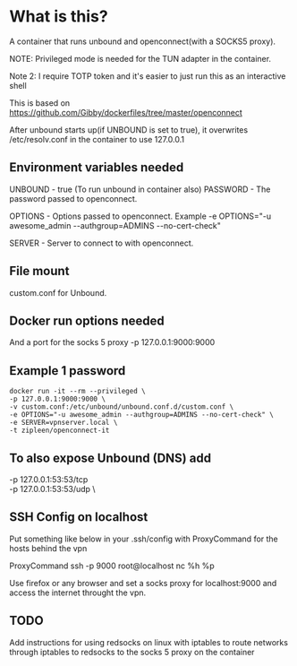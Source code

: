 # What is this?
A container that runs unbound and openconnect(with a SOCKS5 proxy).

NOTE: Privileged mode is needed for the TUN adapter in the container.

Note 2: I require TOTP token and it's easier to just run this as an interactive shell

This is based on https://github.com/Gibby/dockerfiles/tree/master/openconnect

After unbound starts up(if UNBOUND is set to true), it overwrites /etc/resolv.conf in the container to use 127.0.0.1

## Environment variables needed
UNBOUND - true (To run unbound in container also)
PASSWORD - The password passed to openconnect.

OPTIONS - Options passed to openconnect. Example -e OPTIONS="-u awesome_admin --authgroup=ADMINS --no-cert-check"

SERVER - Server to connect to with openconnect.

## File mount
custom.conf for Unbound.

## Docker run options needed
And a port for the socks 5 proxy
-p 127.0.0.1:9000:9000

## Example 1 password
```
docker run -it --rm --privileged \
-p 127.0.0.1:9000:9000 \
-v custom.conf:/etc/unbound/unbound.conf.d/custom.conf \
-e OPTIONS="-u awesome_admin --authgroup=ADMINS --no-cert-check" \
-e SERVER=vpnserver.local \
-t zipleen/openconnect-it
```

## To also expose Unbound (DNS) add
-p 127.0.0.1:53:53/tcp \
-p 127.0.0.1:53:53/udp \

## SSH Config on localhost
Put something like below in your .ssh/config with ProxyCommand for the hosts behind the vpn

ProxyCommand ssh -p 9000 root@localhost nc %h %p

Use firefox or any browser and set a socks proxy for localhost:9000 and access the internet throught the vpn.

## TODO
Add instructions for using redsocks on linux with iptables to route networks through iptables to redsocks to the socks 5 proxy on the container

